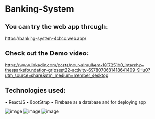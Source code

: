 # Banking-System

## You can try the web app through: 
https://banking-system-4cbcc.web.app/

## Check out the Demo video:
https://www.linkedin.com/posts/nour-almulhem-1817251b0_intership-thesparksfoundation-gripsept22-activity-6978070681418641409-9Hu0?utm_source=share&utm_medium=member_desktop

## Technologies used:
  ▪️ ReactJS
  ▪️ BootStrap
  ▪️ Firebase as a database and for deploying app

![image](https://user-images.githubusercontent.com/76218033/191516022-555671cd-caec-406a-a39a-6be95ecdf518.png)
![image](https://user-images.githubusercontent.com/76218033/191516141-c7f027ad-06e1-4d08-a6e2-c71c419676cf.png)
![image](https://user-images.githubusercontent.com/76218033/191516374-db987c80-df64-45fc-b3f5-89e38c61e4d2.png)
